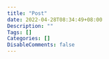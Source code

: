 ```yaml
---
title: "Post"
date: 2022-04-28T08:34:49+08:00
Description: ""
Tags: []
Categories: []
DisableComments: false
---
```

